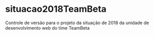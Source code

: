 # situacao2018TeamBeta
Controle de versão para o projeto da situação de 2018 da unidade de desenvolvimento web do time TeamBeta

